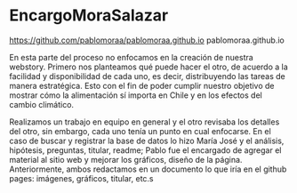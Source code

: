 # EncargoMoraSalazar
https://github.com/pablomoraa/pablomoraa.github.io
pablomoraa.github.io


En esta parte del proceso no enfocamos en la creación de nuestra webstory. Primero nos planteamos qué puede hacer el otro, de acuerdo a la facilidad y disponibilidad de cada uno, es decir, distribuyendo las tareas de manera estratégica. Esto con el fin de poder cumplir nuestro objetivo de mostrar cómo la alimentación sí importa en Chile y en los efectos del cambio climático.


Realizamos un trabajo en equipo en general y el otro revisaba los detalles del otro, sin embargo, cada uno tenía un punto en cual enfocarse. En el caso de buscar y registrar la base de datos lo hizo María José y el análisis, hipótesis, preguntas, titular, readme; Pablo fue el encargado de agregar el material al sitio web y mejorar los gráficos, diseño de la página. Anteriormente, ambos redactamos en un documento lo que iría en el github pages: imágenes, gráficos, titular, etc.s


